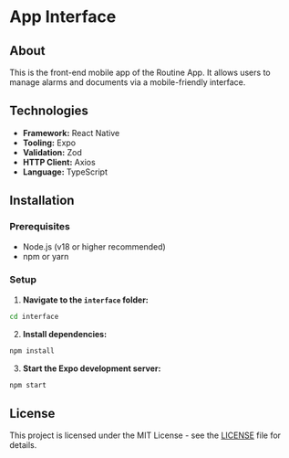 # App Interface

## About
This is the front-end mobile app of the Routine App. It allows users to manage alarms and documents via a mobile-friendly interface.

## Technologies

- **Framework:** React Native
- **Tooling:** Expo
- **Validation:** Zod
- **HTTP Client:** Axios
- **Language:** TypeScript

## Installation

### Prerequisites
- Node.js (v18 or higher recommended)
- npm or yarn

### Setup

1. **Navigate to the `interface` folder:**

  ```bash
  cd interface
  ```

2. **Install dependencies:**

  ```bash
  npm install
  ```

3. **Start the Expo development server:**

  ```bash
  npm start
  ```

## License

This project is licensed under the MIT License - see the [LICENSE](../LICENSE 'See project license') file for details.
